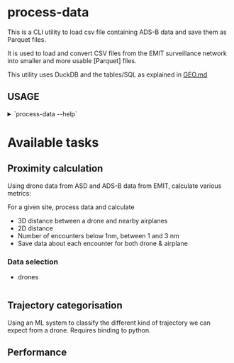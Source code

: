 # process-data

This is a CLI utility to load csv file containing ADS-B data and save them as Parquet files.

It is used to load and convert CSV files from the EMIT surveillance network into smaller and more usable [Parquet]
files.

This utility uses DuckDB and the tables/SQL as explained in [GEO.md](../docs/GEO.md)

## USAGE

<details>
<summary>`process-data --help`</summary>

```text
```

</details>

# Available tasks

## Proximity calculation

Using drone data from ASD and ADS-B data from EMIT, calculate various metrics:

For a given site, process data and calculate

- 3D distance between a drone and nearby airplanes
- 2D distance
- Number of encounters below 1nm, between 1 and 3 nm
- Save data about each encounter for both drone & airplane

### Data selection

- drones

```sql

```

## Trajectory categorisation

Using an ML system to classify the different kind of trajectory we can expect from a drone. Requires binding to python.

## Performance

[datafusion]: https://crates.io/crates/arrow-datafusion

[DuckDB]: https://duckdb.org/
